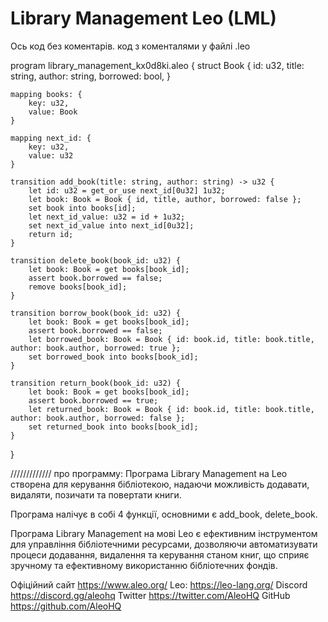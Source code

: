 # Library Management Leo (LML)


Ось код без коментарів. код з коменталями у файлі .leo

program library_management_kx0d8ki.aleo {
    struct Book {
        id: u32,
        title: string,
        author: string,
        borrowed: bool,
    }

    mapping books: {
        key: u32,
        value: Book
    }

    mapping next_id: {
        key: u32,
        value: u32
    }

    transition add_book(title: string, author: string) -> u32 {
        let id: u32 = get_or_use next_id[0u32] 1u32;
        let book: Book = Book { id, title, author, borrowed: false };
        set book into books[id];
        let next_id_value: u32 = id + 1u32;
        set next_id_value into next_id[0u32];
        return id;
    }

    transition delete_book(book_id: u32) {
        let book: Book = get books[book_id];
        assert book.borrowed == false;
        remove books[book_id];
    }

    transition borrow_book(book_id: u32) {
        let book: Book = get books[book_id];
        assert book.borrowed == false;
        let borrowed_book: Book = Book { id: book.id, title: book.title, author: book.author, borrowed: true };
        set borrowed_book into books[book_id];
    }

    transition return_book(book_id: u32) {
        let book: Book = get books[book_id];
        assert book.borrowed == true;
        let returned_book: Book = Book { id: book.id, title: book.title, author: book.author, borrowed: false };
        set returned_book into books[book_id];
    }
}


/////////////
про программу:
Програма Library Management на Leo створена для керування бібліотекою, надаючи можливість додавати, видаляти, позичати та повертати книги. 

Програма налічує в собі 4 функції, основними є add_book, delete_book.

Програма Library Management на мові Leo є ефективним інструментом для управління бібліотечними ресурсами, дозволяючи автоматизувати процеси додавання, видалення та керування станом книг, що сприяє зручному та ефективному використанню бібліотечних фондів.


Офіційний сайт https://www.aleo.org/ Leo: https://leo-lang.org/ Discord https://discord.gg/aleohq Twitter https://twitter.com/AleoHQ GitHub https://github.com/AleoHQ
